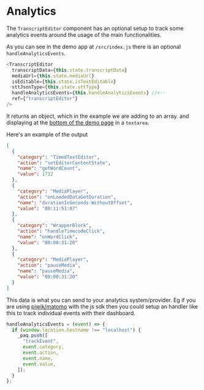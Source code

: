 # Analytics

The `TranscriptEditor` component has an optional setup to track some analytics events around the usage of the main functionalities.

As you can see in the demo app at `/src/index.js` there is an optional `handleAnalyticsEvents`.

```js
<TranscriptEditor
  transcriptData={this.state.transcriptData}
  mediaUrl={this.state.mediaUrl}
  isEditable={this.state.isTextEditable}
  sttJsonType={this.state.sttType}
  handleAnalyticsEvents={this.handleAnalyticsEvents} //<--
  ref={"transcriptEditor"}
/>
```

It returns an object, which in the example we are adding to an array. and displaying at the [bottom of the demo page](https://bbc.github.io/react-transcript-editor/) in a `textarea`.

Here's an example of the output

```json
[
  {
    "category": "TimedTextEditor",
    "action": "setEditorContentState",
    "name": "getWordCount",
    "value": 1712
  },
  {
    "category": "MediaPlayer",
    "action": "onLoadedDataGetDuration",
    "name": "durationInSeconds-WithoutOffset",
    "value": "00:11:51:07"
  },
  {
    "category": "WrapperBlock",
    "action": "handleTimecodeClick",
    "name": "onWordClick",
    "value": "00:00:31:20"
  },
  {
    "category": "MediaPlayer",
    "action": "pauseMedia",
    "name": "pauseMedia",
    "value": "00:00:31:20"
  }
]
```

This data is what you can send to your analytics system/provider. Eg if you are using [piwik/matomo](https://matomo.org/free-software/) with the js sdk then you could setup an handler like this to track individual events with their dashboard.

```js
handleAnalyticsEvents = (event) => {
  if (window.location.hostname !== "localhost") {
    _paq.push([
      "trackEvent",
      event.category,
      event.action,
      event.name,
      event.value,
    ]);
  }
};
```
